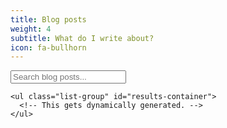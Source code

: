 ```yaml
---
title: Blog posts
weight: 4
subtitle: What do I write about?
icon: fa-bullhorn
---
```


<div class="container">
  <div class="form-group" id="search-container">
    <input class="form-control input-lg" type="text" id="search-input" placeholder="Search blog posts...">

    <ul class="list-group" id="results-container">
      <!-- This gets dynamically generated. -->
    </ul>
  </div>
</div>

<script src="{{ site.baseurl }}/assets/js/jekyll-search.js" type="text/javascript"></script>
<script type="text/javascript">
  var template = '<a href="{url}" class="list-group-item"><h4 class="list-group-item-heading">{title}</h4><p class="list-group-item-text">{date}</p></a>';

  // Initialise the search script
  SimpleJekyllSearch({
    searchInput:          document.getElementById('search-input'),
    resultsContainer:     document.getElementById('results-container'),
    json:                 '/search.json',
    searchResultTemplate: template,
    noResultsText:        'No posts found.',
    fuzzy:                true,
  });
</script>
